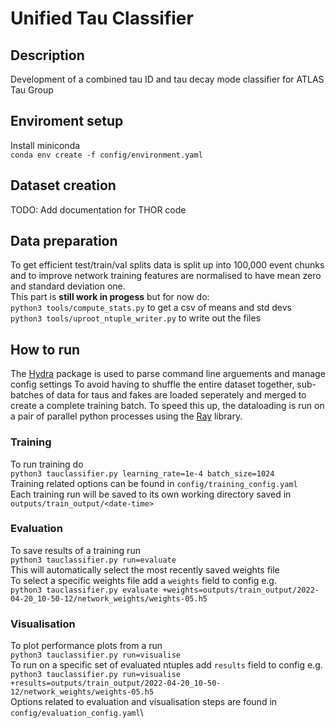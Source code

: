 # Unified Tau Classifier
## Description
Development of a combined tau ID and tau decay mode classifier for ATLAS Tau Group


## Enviroment setup
Install miniconda\
  `conda env create -f config/environment.yaml`

## Dataset creation
TODO: Add documentation for THOR code

## Data preparation
To get efficient test/train/val splits data is split up into 100,000 event chunks and to improve network training features are normalised to have mean zero and standard deviation one.\
This part is **still work in progess** but for now do:\
`python3 tools/compute_stats.py` to get a csv of means and std devs\
`python3 tools/uproot_ntuple_writer.py` to write out the files

## How to run
The [Hydra](https://hydra.cc/) package is used to parse command line arguements and manage config settings
To avoid having to shuffle the entire dataset together, sub-batches of data for taus and fakes are loaded seperately and merged to create a complete training batch. To speed this up, the dataloading is run on a pair of parallel python processes using the [Ray](https://www.ray.io/) library.
### Training
To run training do\
`python3 tauclassifier.py learning_rate=1e-4 batch_size=1024`\
Training related options can be found in `config/training_config.yaml`\
Each training run will be saved to its own working directory saved in `outputs/train_output/<date-time>`

### Evaluation
To save results of a training run\
`python3 tauclassifier.py run=evaluate`\
This will automatically select the most recently saved weights file\
To select a specific weights file add a `weights` field to config e.g.\
`python3 tauclassifier.py evaluate +weights=outputs/train_output/2022-04-20_10-50-12/network_weights/weights-05.h5`

### Visualisation
To plot performance plots from a run \
`python3 tauclassifier.py run=visualise`\
To run on a specific set of evaluated ntuples add `results` field to config e.g.\
`python3 tauclassifier.py run=visualise +results=outputs/train_output/2022-04-20_10-50-12/network_weights/weights-05.h5`\
Options related to evaluation and visualisation steps are found in `config/evaluation_config.yaml`\
